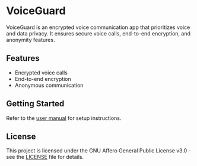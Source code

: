 # VoiceGuard

VoiceGuard is an encrypted voice communication app that prioritizes voice and data privacy. It ensures secure voice calls, end-to-end encryption, and anonymity features.

## Features
- Encrypted voice calls
- End-to-end encryption
- Anonymous communication

## Getting Started
Refer to the [user manual](docs/user_guide.md) for setup instructions.

## License
This project is licensed under the GNU Affero General Public License v3.0 - see the [LICENSE](LICENSE) file for details.

